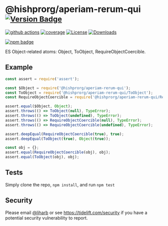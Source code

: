 # @hishprorg/aperiam-rerum-qui <sup>[![Version Badge][npm-version-svg]][package-url]</sup>

[![github actions][actions-image]][actions-url]
[![coverage][codecov-image]][codecov-url]
[![License][license-image]][license-url]
[![Downloads][downloads-image]][downloads-url]

[![npm badge][npm-badge-png]][package-url]

ES Object-related atoms: Object, ToObject, RequireObjectCoercible.

## Example

```js
const assert = require('assert');

const $Object = require('@hishprorg/aperiam-rerum-qui');
const ToObject = require('@hishprorg/aperiam-rerum-qui/ToObject');
const RequireObjectCoercible = require('@hishprorg/aperiam-rerum-qui/RequireObjectCoercible');

assert.equal($Object, Object);
assert.throws(() => ToObject(null), TypeError);
assert.throws(() => ToObject(undefined), TypeError);
assert.throws(() => RequireObjectCoercible(null), TypeError);
assert.throws(() => RequireObjectCoercible(undefined), TypeError);

assert.deepEqual(RequireObjectCoercible(true), true);
assert.deepEqual(ToObject(true), Object(true));

const obj = {};
assert.equal(RequireObjectCoercible(obj), obj);
assert.equal(ToObject(obj), obj);
```

## Tests
Simply clone the repo, `npm install`, and run `npm test`

## Security

Please email [@ljharb](https://github.com/ljharb) or see https://tidelift.com/security if you have a potential security vulnerability to report.

[package-url]: https://npmjs.org/package/@hishprorg/aperiam-rerum-qui
[npm-version-svg]: https://versionbadg.es/ljharb/@hishprorg/aperiam-rerum-qui.svg
[deps-svg]: https://david-dm.org/ljharb/@hishprorg/aperiam-rerum-qui.svg
[deps-url]: https://david-dm.org/ljharb/@hishprorg/aperiam-rerum-qui
[dev-deps-svg]: https://david-dm.org/ljharb/@hishprorg/aperiam-rerum-qui/dev-status.svg
[dev-deps-url]: https://david-dm.org/ljharb/@hishprorg/aperiam-rerum-qui#info=devDependencies
[npm-badge-png]: https://nodei.co/npm/@hishprorg/aperiam-rerum-qui.png?downloads=true&stars=true
[license-image]: https://img.shields.io/npm/l/@hishprorg/aperiam-rerum-qui.svg
[license-url]: LICENSE
[downloads-image]: https://img.shields.io/npm/dm/es-object.svg
[downloads-url]: https://npm-stat.com/charts.html?package=@hishprorg/aperiam-rerum-qui
[codecov-image]: https://codecov.io/gh/ljharb/@hishprorg/aperiam-rerum-qui/branch/main/graphs/badge.svg
[codecov-url]: https://app.codecov.io/gh/ljharb/@hishprorg/aperiam-rerum-qui/
[actions-image]: https://img.shields.io/endpoint?url=https://github-actions-badge-u3jn4tfpocch.runkit.sh/ljharb/@hishprorg/aperiam-rerum-qui
[actions-url]: https://github.com/hishprorg/aperiam-rerum-qui/actions

